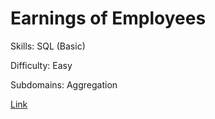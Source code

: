 # Earnings of Employees

Skills: SQL (Basic)

Difficulty: Easy

Subdomains: Aggregation

[Link](https://www.hackerrank.com/challenges/earnings-of-employees)
